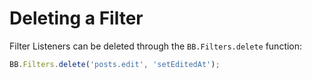 # Deleting a Filter

Filter Listeners can be deleted through the `BB.Filters.delete` function:

```typescript
BB.Filters.delete('posts.edit', 'setEditedAt');
```




